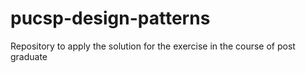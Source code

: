 # pucsp-design-patterns
Repository to apply the solution for the exercise in the course of post graduate
